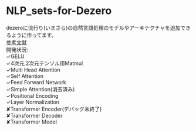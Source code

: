# NLP_sets-for-Dezero
dezeroに流行り(いまさら)の自然言語処理のモデルやアーキテクチャを追加できるように作ってます。<br>
[参考文献](https://qiita.com/halhorn/items/c91497522be27bde17ce)<br>
開発状況:<br>
✓GELU<br>
✓4次元,2次元テンソル用Matmul<br>
✓Multi Head Attention<br>
✓Self Attention<br>
✓Feed Forward Network<br>
✓Simple Attention(消去済み)<br>
✓Positional Encoding<br>
✓Layer Normalization<br>
✘Transformer Encoder(デバッグ未終了)<br>
✘Transformer Decoder<br>
✘Transformer Model<br>
